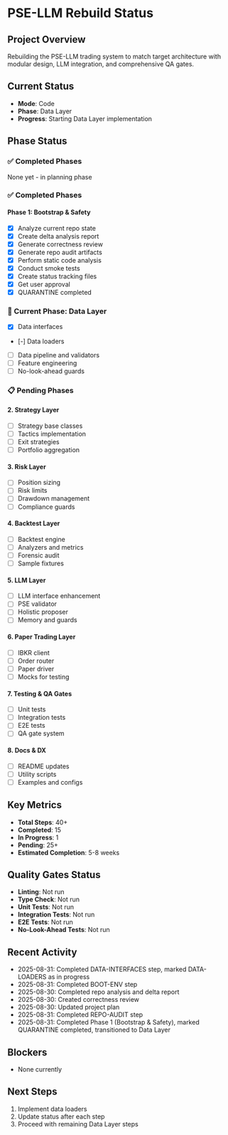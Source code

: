 # PSE-LLM Rebuild Status

## Project Overview
Rebuilding the PSE-LLM trading system to match target architecture with modular design, LLM integration, and comprehensive QA gates.

## Current Status
- **Mode**: Code
- **Phase**: Data Layer
- **Progress**: Starting Data Layer implementation

## Phase Status

### ✅ Completed Phases
None yet - in planning phase

### ✅ Completed Phases
#### Phase 1: Bootstrap & Safety
- [x] Analyze current repo state
- [x] Create delta analysis report
- [x] Generate correctness review
- [x] Generate repo audit artifacts
- [x] Perform static code analysis
- [x] Conduct smoke tests
- [x] Create status tracking files
- [x] Get user approval
- [x] QUARANTINE completed

### 🔄 Current Phase: Data Layer
- [x] Data interfaces
- [-] Data loaders
- [ ] Data pipeline and validators
- [ ] Feature engineering
- [ ] No-look-ahead guards

### 📋 Pending Phases

#### 2. Strategy Layer
- [ ] Strategy base classes
- [ ] Tactics implementation
- [ ] Exit strategies
- [ ] Portfolio aggregation

#### 3. Risk Layer
- [ ] Position sizing
- [ ] Risk limits
- [ ] Drawdown management
- [ ] Compliance guards

#### 4. Backtest Layer
- [ ] Backtest engine
- [ ] Analyzers and metrics
- [ ] Forensic audit
- [ ] Sample fixtures

#### 5. LLM Layer
- [ ] LLM interface enhancement
- [ ] PSE validator
- [ ] Holistic proposer
- [ ] Memory and guards

#### 6. Paper Trading Layer
- [ ] IBKR client
- [ ] Order router
- [ ] Paper driver
- [ ] Mocks for testing

#### 7. Testing & QA Gates
- [ ] Unit tests
- [ ] Integration tests
- [ ] E2E tests
- [ ] QA gate system

#### 8. Docs & DX
- [ ] README updates
- [ ] Utility scripts
- [ ] Examples and configs

## Key Metrics
- **Total Steps**: 40+
- **Completed**: 15
- **In Progress**: 1
- **Pending**: 25+
- **Estimated Completion**: 5-8 weeks

## Quality Gates Status
- **Linting**: Not run
- **Type Check**: Not run
- **Unit Tests**: Not run
- **Integration Tests**: Not run
- **E2E Tests**: Not run
- **No-Look-Ahead Tests**: Not run

## Recent Activity
- 2025-08-31: Completed DATA-INTERFACES step, marked DATA-LOADERS as in progress
- 2025-08-31: Completed BOOT-ENV step
- 2025-08-30: Completed repo analysis and delta report
- 2025-08-30: Created correctness review
- 2025-08-30: Updated project plan
- 2025-08-31: Completed REPO-AUDIT step
- 2025-08-31: Completed Phase 1 (Bootstrap & Safety), marked QUARANTINE completed, transitioned to Data Layer

## Blockers
- None currently

## Next Steps
1. Implement data loaders
2. Update status after each step
3. Proceed with remaining Data Layer steps